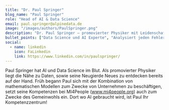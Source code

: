 ```yaml
---
title: "Dr. Paul Springer"
blog_name: "Paul Springer" 
role: "Head of AI & Data Science"
email: paul.springer@alpinedata.de
image: "/images/authors/PaulSpringer.png"
description: "Dr. Paul Springer – promovierter Physiker mit Leidenschaft für AI & Data Science. Er bringt datengetriebene Innovationen voran – auch für das Gemeinwohl."
bullet_points: ["Data Science und AI Experte", "Analysiert jeden Fehler bis zur Wurzel des Problems", "Langjährige Führungserfahrung in Projekten, als auch intern", "Digging deep - nicht nur into Data, sondern auch mit Gummistiefeln in den Festivalmatsch"]
social:
  - name: linkedin
    icon: FaLinkedin
    link: https://www.linkedin.com/in/paulspringer/
---
```


Paul Springer hat AI und Data Science im Blut. Als promovierter Physiker liegt die Nähe zu Daten, sowie seine Neugierde Neues zu entdecken bereits auf der Hand. Früh begann Paul sich mit der Kombination von mathematischen Modellen zum Zwecke von Unternehmen zu beschäftigen, setzt seine Kompetenzen bei MI4People (www.mi4people.org) auch zum Zwecke des Gemeinwohls ein. Dort wo AI gebraucht wird, ist Paul Ihr Kompetenzzentrum!
